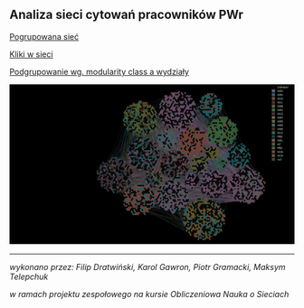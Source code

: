 ## Analiza sieci cytowań pracowników PWr

[Pogrupowana sieć](https://frugile.github.io/onos-pwr/cite/network/)

[Kliki w sieci](https://frugile.github.io/onos-pwr/cite/network-clique/)

[Podgrupowanie wg. modularity class a wydziały](https://frugile.github.io/onos-pwr/cite/network-deps/)

<a href="https://frugile.github.io/onos-pwr/cite/network-deps/">
  <img src="imgs/modualrity_vs_departments_black.png" alt="modularity class a wydziały" width="1080">
</a>

---

*wykonano przez: Filip Dratwiński, Karol Gawron, Piotr Gramacki, Maksym Telepchuk*

*w ramach projektu zespołowego na kursie Obliczeniowa Nauka o Sieciach*
